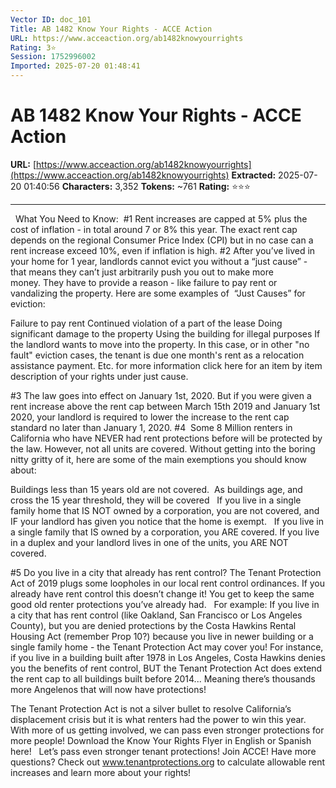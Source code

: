```yaml
---
Vector ID: doc_101
Title: AB 1482 Know Your Rights - ACCE Action
URL: https://www.acceaction.org/ab1482knowyourrights
Rating: 3⭐
Session: 1752996002
Imported: 2025-07-20 01:48:41
---
```


# AB 1482 Know Your Rights - ACCE Action

**URL:** [https://www.acceaction.org/ab1482knowyourrights](https://www.acceaction.org/ab1482knowyourrights)
**Extracted:** 2025-07-20 01:40:56
**Characters:** 3,352
**Tokens:** ~761
**Rating:** ⭐⭐⭐

---


 
What You Need to Know: 
#1 Rent increases are capped at 5% plus the cost of inflation - in total around 7 or 8% this year. The exact rent cap depends on the regional Consumer Price Index (CPI) but in no case can a rent increase exceed 10%, even if inflation is high.
#2 After you’ve lived in your home for 1 year, landlords cannot evict you without a “just cause” - that means they can’t just arbitrarily push you out to make more money. They have to provide a reason - like failure to pay rent or vandalizing the property. Here are some examples of  “Just Causes” for eviction: 

Failure to pay rent
Continued violation of a part of the lease
Doing significant damage to the property
Using the building for illegal purposes
If the landlord wants to move into the property. In this case, or in other "no fault" eviction cases, the tenant is due one month's rent as a relocation assistance payment.
Etc. for more information click here for an item by item description of your rights under just cause.

#3 The law goes into effect on January 1st, 2020. But if you were given a rent increase above the rent cap between March 15th 2019 and January 1st 2020, your landlord is required to lower the increase to the rent cap standard no later than January 1, 2020.
#4  Some 8 Million renters in California who have NEVER had rent protections before will be protected by the law. However, not all units are covered. Without getting into the boring nitty gritty of it, here are some of the main exemptions you should know about: 


Buildings less than 15 years old are not covered.  As buildings age, and cross the 15 year threshold, they will be covered  
If you live in a single family home that IS NOT owned by a corporation, you are not covered, and IF your landlord has given you notice that the home is exempt.  
If you live in a single family that IS owned by a corporation, you ARE covered.
If you live in a duplex and your landlord lives in one of the units, you ARE NOT covered.

#5 Do you live in a city that already has rent control? The Tenant Protection Act of 2019 plugs some loopholes in our local rent control ordinances. If you already have rent control this doesn’t change it! You get to keep the same good old renter protections you’ve already had.  
For example: If you live in a city that has rent control (like Oakland, San Francisco or Los Angeles County), but you are denied protections by the Costa Hawkins Rental Housing Act (remember Prop 10?) because you live in newer building or a single family home - the Tenant Protection Act may cover you! For instance, if you live in a building built after 1978 in Los Angeles, Costa Hawkins denies you the benefits of rent control, BUT the Tenant Protection Act does extend the rent cap to all buildings built before 2014... Meaning there’s thousands more Angelenos that will now have protections!

The Tenant Protection Act is not a silver bullet to resolve California’s displacement crisis but it is what renters had the power to win this year. With more of us getting involved, we can pass even stronger protections for more people! Download the Know Your Rights Flyer in English or Spanish here!  
Let’s pass even stronger tenant protections! Join ACCE!
Have more questions?
Check out www.tenantprotections.org to calculate allowable rent increases and learn more about your rights!


